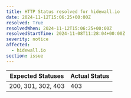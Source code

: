 ```yaml
---
title: HTTP Status resolved for hidewall.io
date: 2024-11-12T15:06:25+00:00Z
resolved: True
resolvedWhen: 2024-11-12T15:06:25+00:00Z
resolvedStartTime: 2024-11-08T11:28:04+00:00Z
severity: notice
affected:
  - hidewall.io
section: issue
---
```


| Expected Statuses | Actual Status  |
|-------------------|----------------|
| 200, 301, 302, 403 | 403 |
